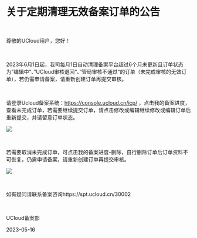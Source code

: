 # 关于定期清理无效备案订单的公告

<br/>

尊敬的UCloud用户，您好！

 <br/>

2023年6月1日起，我司每月1日自动清理备案平台超过6个月未更新且订单状态为”编辑中“、”UCloud审核退回“、”管局审核不通过“的订单（未完成审核的无效订单），若仍需申请备案，请重新创建订单再提交审核。

 <br/>

请登录Ucloud备案系统：https://console.ucloud.cn/icp/ ，点击我的备案进度，查看未完成订单，若需要继续提交订单，请点击修改或编辑继续修改或编辑订单后重新提交，并请留意订单状态。

![](https://www-s.ucloud.cn/2023/05/f9757362024bf89c226441bd9adcadeb_1684216369108.png)

 <br/>

若需要取消未完成订单，可点击我的备案进度-删除，自行删除订单后订单资料不可恢复，仍需申请备案，请重新创建订单再提交审核。

![](https://www-s.ucloud.cn/2023/05/bb8838c15f5516af45875e9652fa964a_1684216441418.png)

 <br/>

如有疑问请联系备案咨询https://spt.ucloud.cn/30002

 <br/>

UCloud备案部

2023-05-16